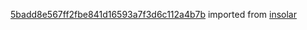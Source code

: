 [5badd8e567ff2fbe841d16593a7f3d6c112a4b7b](https://github.com/insolar/insolar/commit/5badd8e567ff2fbe841d16593a7f3d6c112a4b7b) imported from [insolar](https://github.com/insolar/insolar)
